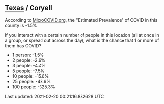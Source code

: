 
## [Texas](/united-states/texas) / Coryell

According to [MicroCOVID.org](http://microcovid.org),
the "Estimated Prevalence" of COVID in this county is -1.5%

If you interact with a certain number of people in this location
(all at once in a group, or spread out across the day), what is the chance that
1 or more of them has COVID?

- 1 person: -1.5%
- 2 people: -2.9%
- 3 people: -4.4%
- 5 people: -7.5%
- 10 people: -15.6%
- 25 people: -43.6%
- 100 people: -325.3%

Last updated: 2021-02-20 00:21:16.882628 UTC
